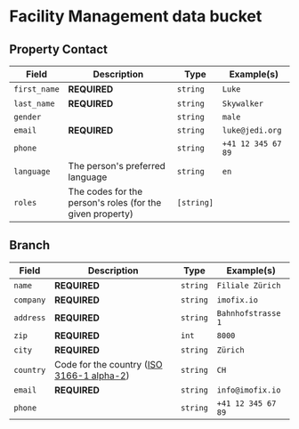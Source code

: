 # Facility Management data bucket

## Property Contact

| Field | Description | Type | Example(s) |
| --- | --- | --- | --- |
| `first_name` | **REQUIRED** | `string` | `Luke` |
| `last_name` | **REQUIRED** | `string` | `Skywalker` |
| `gender` |  | `string` | `male` |
| `email` | **REQUIRED** | `string` | `luke@jedi.org` |
| `phone` |  | `string` | `+41 12 345 67 89` |
| `language` | The person's preferred language | `string` | `en` |
| `roles` | The codes for the person's roles (for the given property) | `[string]` |  |

## Branch

| Field | Description | Type | Example(s) |
| --- | --- | --- | --- |
| `name` | **REQUIRED** | `string` | `Filiale Zürich` |
| `company` | **REQUIRED** | `string` | `imofix.io` |
| `address` | **REQUIRED** | `string` | `Bahnhofstrasse 1` |
| `zip` | **REQUIRED** | `int` | `8000` |
| `city` | **REQUIRED** | `string` | `Zürich` |
| `country` | Code for the country ([ISO 3166-1 alpha-2](https://en.wikipedia.org/wiki/ISO_3166-1_alpha-2)) | `string` | `CH` |
| `email` | **REQUIRED** | `string` | `info@imofix.io` |
| `phone` |  | `string` | `+41 12 345 67 89` |
